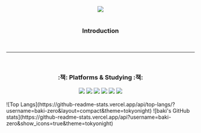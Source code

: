 <div align=center>
<img src="https://capsule-render.vercel.app/api?type=rect&&color=random&height=200&section=header&text=LeePadack&fontSize=90" />
</div>
<br>
<div align = center>
  <h3> Introduction </h3>
</div>
<br>
<!-- 여기다가 이제 SNS 링크 같은거 걸어놓기 -->
<hr>
<br>
<div align=center>
   <h3>:책: Platforms & Studying :책:</h3>
</div>
<!-- 나중에는 윗줄이 Platforms , 아랫줄이 studying -->
<div align="center">
  <img src="https://img.shields.io/badge/React-61DAFB?style=flat&logo=React&logoColor=white" />
  <img src="https://img.shields.io/badge/HTML5-E34F26?style=flat&logo=HTML5&logoColor=white" />
  <img src="https://img.shields.io/badge/CSS3-1572B6?style=flat&logo=CSS3&logoColor=white" />
  <img src="https://img.shields.io/badge/JavaScript-F7DF1E?style=flat&logo=JavaScript&logoColor=white" />
  <img src="https://img.shields.io/badge/Java-007396?style=flat&logo=OpenJDK&logoColor=white"/>
  <img src="https://img.shields.io/badge/github-181717?style=flat&logo=github&logoColor=white">
<br>
  <!--
  <img src="https://img.shields.io/badge/c-00599C?style=flat&logo=c%2B%2B&logoColor=white">
  <img src="https://img.shields.io/badge/Python-3776AB?style=flat&logo=Python&logoColor=white">
  <img src="https://img.shields.io/badge/Java-007396?style=flat&logo=Conda-Forge&logoColor=white" />
  <img src="https://img.shields.io/badge/Spring-6DB33F?style=flat&logo=Spring&logoColor=white" />
  <img src="https://img.shields.io/badge/jQuery-0769AD?style=flat&logo=jQuery&logoColor=white" />
  <img src="https://img.shields.io/badge/Oracle%20SQL-F80000?style=flat&logo=Oracle&logoColor=white" />
  <img src="https://img.shields.io/badge/MySQL-4479A1?style=flat&logo=MySQL&logoColor=white" />
  <img src="https://img.shields.io/badge/MariaDB-003545?style=flat&logo=MariaDB&logoColor=white" />
  <img src="https://img.shields.io/badge/Linux-FCC624?style=flat&logo=Linux&logoColor=white" />
  -->
</div>
<br>
![Top Langs](https://github-readme-stats.vercel.app/api/top-langs/?username=baki-zero&layout=compact&theme=tokyonight)
![baki's GitHub stats](https://github-readme-stats.vercel.app/api?username=baki-zero&show_icons=true&theme=tokyonight)
<!-- [![Solved.ac Profile](http://mazassumnida.wtf/api/v2/generate_badge?boj=baki-zero)](https://solved.ac/baki-zero/) >
<br>
<hr>
<br>
<div align = center>
  <h3> Tistory 블로그 </h3>
  https://mimingmangmyong.tistory.com/
</div>
<br>
<!--![wakatime stats](https://github-readme-stats.vercel.app/api/wakatime?username=baki-zero) >
<!--
<div align=center>
   <p>:트로피: Baekjoon solved rank :트로피:</p>
**baki-zero/baki-zero** is a :반짝임: _special_ :반짝임: repository because its `README.md` (this file) appears on your GitHub profile.
Here are some ideas to get you started:
:망원경: I’m currently working on ...
:새싹: I’m currently learning ...
:댄서: I’m looking to collaborate on ...
:생각하는_얼굴: I’m looking for help with ...
:말풍선: Ask me about ...
:우편함: How to reach me: ...
:웃음: Pronouns: ...
:번쩍: Fun fact: ...
-->

